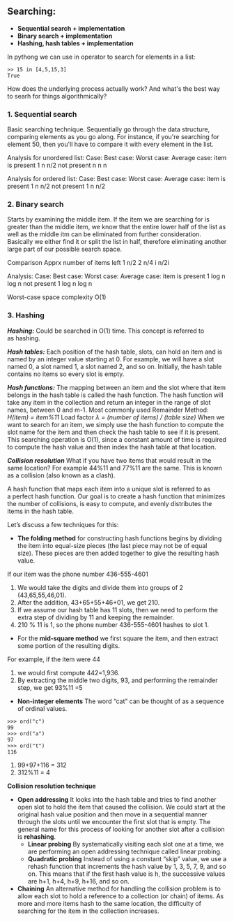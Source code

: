 ## Searching:
- **Sequential search + implementation**
- **Binary search + implementation**
- **Hashing, hash tables + implementation**

In pythong we can use in operator to search for elements in a list:
```
>> 15 in [4,5,15,3]
True
```
How does the underlying process actually work?
And what's the best way to searh for things algorithmically?

### 1. Sequential search

Basic searching technique. Sequentially go through the data structure, 
comparing elements as you go along.
For instance, if you're searching for element 50, then you'll have to compare it with every element in the list.

Analysis for unordered list:
Case:             Best case:   Worst case:  Average case:
item is present       1             n           n/2
not present           n             n           n

Analysis for ordered list:
Case:             Best case:   Worst case:  Average case:
item is present       1             n           n/2
not present           1             n           n/2

### 2. Binary search

Starts by examining the middle item. If the item we are searching for is greater than the middle item, 
we know that the entire lower half of the list as well as the middle itm can be eliminated from further consideration.
Basically we either find it or split the list in half, therefore eliminating another large part of our possible search space.

Comparison    Apprx number of items left
1             n/2
2             n/4
i             n/2i

Analysis:
Case:             Best case:   Worst case:  Average case:
item is present       1           log n         log n
not present           1           log n         log n

Worst-case space complexity	O(1)

### 3. Hashing 

**_Hashing:_** Could be searched in O(1) time. This concept is referred to as hashing.

**_Hash tables:_** Each position of the hash table, slots, can hold an item and is named by an integer value starting at 0.
For example, we will have a slot named 0, a slot named 1, a slot named 2, and so on.
Initially, the hash table contains no items so every slot is empty. 

**_Hash functions:_**
The mapping between an item and the slot where that item belongs in the hash table is called the hash function. 
The hash function will take any item in the collection and return an integer in the range of slot names, between 0 and m-1. 
Most commonly used Remainder Method: 
*H(item) = item%11*
Load factor *λ = (number of items) / (table size)*
When we want to search for an item, we simply use the hash function to compute the slot name for the item 
and then check the hash table to see if it is present. 
This searching operation is O(1), since a constant amount of time is required to compute the hash value and then 
index the hash table at that location. 

**_Collision resolution_**
What if you have two items that would result in the same location? For example 44%11 and 77%11 are the same.
This is known as a collision (also known as a clash). 

A hash function that maps each item into a unique slot is referred to as a perfect hash function.
Our goal is to create a hash function that minimizes the number of collisions, is easy to compute, 
and evenly distributes the items in the hash table. 

Let’s discuss a few techniques for this:
- **The folding method** for constructing hash functions begins by dividing the item into equal-size pieces 
(the last piece may not be of equal size). These pieces are then added together to give the resulting hash value.

If our item was the phone number 436-555-4601
1. We would take the digits and divide them into groups of 2 (43,65,55,46,01). 
2. After the addition, 43+65+55+46+01, we get 210. 
3. If we assume our hash table has 11 slots, then we need to perform the extra step of dividing by 11 and keeping the remainder. 
4. 210 % 11 is 1, so the phone number 436-555-4601 hashes to slot 1.
- For the **mid-square method** we first square the item, and then extract some portion of the resulting digits. 

For example, if the item were 44 
1. we would first compute 442=1,936.
2. By extracting the middle two digits, 93, and performing the remainder step, we get 93%11 =5
- **Non-integer elements**
The word “cat” can be thought of as a sequence of ordinal values.
```
>>> ord("c")
99
>>> ord("a")
97
>>> ord("t")
116
```
1. 99+97+116 = 312
2. 312%11 = 4

**Collision resolution technique**

- **Open addressing**
It looks into the hash table and tries to find another open slot to hold the item that caused the collision. 
We could start at the original hash value position and then move in a sequential manner through the slots until 
we encounter the first slot that is empty. The general name for this process of looking for another slot after a collision is **rehashing**. 
  - **Linear probing**
  By systematically visiting each slot one at a time, we are performing an open addressing technique called linear probing.
  - **Quadratic probing**
  Instead of using a constant “skip” value, we use a rehash function that increments the hash value by 1, 3, 5, 7, 9, and so on. This means that if the first hash value is h, the successive values are h+1, h+4, h+9, h+16, and so on.
- **Chaining**
An alternative method for handling the collision problem is to allow each slot to hold a reference to a collection (or chain) of items.
As more and more items hash to the same location, the difficulty of searching for the item in the collection increases.

